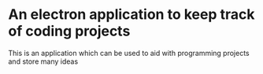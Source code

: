 # An electron application to keep track of coding projects

This is an application which can be used to aid with programming projects and store many ideas